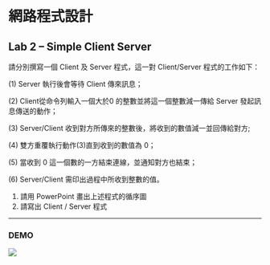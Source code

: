 # 網路程式設計
## Lab 2 – Simple Client Server

請分別撰寫一個 Client 及 Server 程式，這一對 Client/Server 程式的工作如下：

(1) Server 執行後會等待 Client 傳來訊息；

(2) Client從命令列輸入一個大於0 的整數並將這一個整數減一傳給 Server 發起訊息傳送的動作；

(3) Server/Client 收到對方所傳來的整數後，將收到的數值減一並回傳給對方;

(4) 雙方重覆執行動作(3)直到收到的數值為 0；

(5) 當收到 0 這一個數的一方結束連線，並通知對方也結束；

(6) Server/Client 需印出過程中所收到整數的值。

 
<ol>
    <li>請用 PowerPoint 畫出上述程式的循序圖</li>
    <li>請寫出 Client / Server 程式</li>
</ol>


--------

### DEMO
<img src="https://github.com/AlanPan0131/Simple-Client-Server/blob/main/image/img1.gif?raw=true">